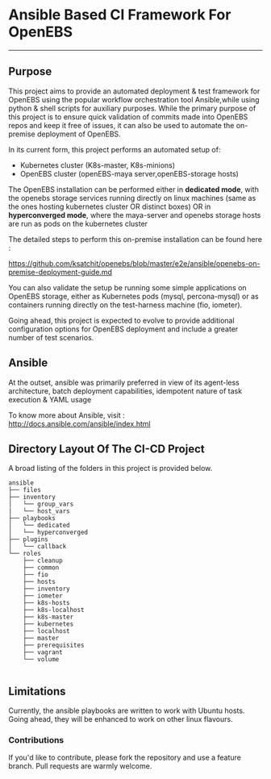 # Ansible Based CI Framework For OpenEBS
----------------------------------------

## Purpose

This project aims to provide an automated deployment & test framework for OpenEBS using the popular workflow
orchestration tool Ansible,while using python & shell scripts for auxiliary purposes. While the primary 
purpose of this project is to ensure quick validation of commits made into OpenEBS repos and keep it free of issues,
it can also be used to automate the on-premise deployment of OpenEBS. 

In its current form, this project performs an automated setup of:

- Kubernetes cluster (K8s-master, K8s-minions)
- OpenEBS cluster (openEBS-maya server,openEBS-storage hosts)

The OpenEBS installation can be performed either in __dedicated mode__, with the openebs storage services
running directly on linux machines (same as the ones hosting kubernetes cluster OR distinct boxes) OR
in __hyperconverged mode__, where the maya-server and openebs storage hosts are run as pods on the kubernetes
cluster

The detailed steps to perform this on-premise installation can be found here : 

https://github.com/ksatchit/openebs/blob/master/e2e/ansible/openebs-on-premise-deployment-guide.md

You can also validate the setup be running some simple applications on OpenEBS storage, either as Kubernetes pods 
(mysql, percona-mysql) or as containers running directly on the test-harness machine (fio, iometer).

Going ahead, this project is expected to evolve to provide additional configuration options for OpenEBS deployment 
and include a greater number of test scenarios.

## Ansible

At the outset, ansible was primarily preferred in view of its agent-less architecture, batch 
deployment capabilities, idempotent nature of task execution & YAML usage

To know more about Ansible, visit : http://docs.ansible.com/ansible/index.html

## Directory Layout Of The CI-CD Project

A broad listing of the folders in this project is provided below. 

```
ansible
├── files
├── inventory
│   └── group_vars
|   └── host_vars
├── playbooks
│   └── dedicated
│   └── hyperconverged
├── plugins
│   └── callback
└── roles
    ├── cleanup
    ├── common
    ├── fio
    ├── hosts
    ├── inventory
    ├── iometer
    ├── k8s-hosts
    ├── k8s-localhost
    ├── k8s-master
    ├── kubernetes
    ├── localhost
    ├── master
    ├── prerequisites
    ├── vagrant
    └── volume
  
```
## Limitations

Currently, the ansible playbooks are written to work with Ubuntu hosts. Going ahead, they will be enhanced to work on 
other linux flavours.

### Contributions

If you'd like to contribute, please fork the repository and use a feature branch. Pull requests are warmly welcome.














